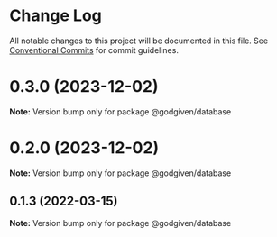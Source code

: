 # Change Log

All notable changes to this project will be documented in this file.
See [Conventional Commits](https://conventionalcommits.org) for commit guidelines.

# 0.3.0 (2023-12-02)

**Note:** Version bump only for package @godgiven/database





# 0.2.0 (2023-12-02)

**Note:** Version bump only for package @godgiven/database






## 0.1.3 (2022-03-15)

**Note:** Version bump only for package @godgiven/database
